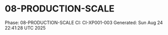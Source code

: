 # 08-PRODUCTION-SCALE
Phase: 08-PRODUCTION-SCALE
CI: CI-XP001-003
Generated: Sun Aug 24 22:41:28 UTC 2025
